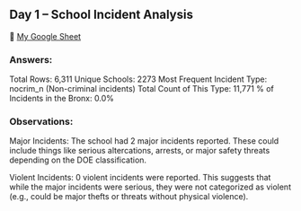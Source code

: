 ## Day 1 – School Incident Analysis

🔗 [My Google Sheet](https://docs.google.com/spreadsheets/d/1swOKzjxUHQ3vBxh7__1ul6kRqWCosGts5Za-JdngTf0/edit?usp=sharing)

### Answers:
Total Rows: 6,311
Unique Schools: 2273
Most Frequent Incident Type: nocrim_n (Non-criminal incidents)
Total Count of This Type: 11,771
% of Incidents in the Bronx: 0.0%

### Observations:
Major Incidents:
The school had 2 major incidents reported.
These could include things like serious altercations, arrests, or major safety threats depending on the DOE classification.

Violent Incidents:
0 violent incidents were reported.
This suggests that while the major incidents were serious, they were not categorized as violent (e.g., could be major thefts or threats without physical violence).
